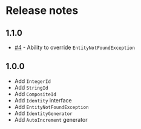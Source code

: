 # Release notes

## 1.1.0

 * [#4](https://github.com/yvoyer/identity/pull/4) - Ability to override `EntityNotFoundException` 

## 1.0.0
 
 * Add `IntegerId`
 * Add `StringId`
 * Add `CompositeId`
 * Add `Identity` interface
 * Add `EntityNotFoundException`
 * Add `IdentityGenerator`
 * Add `AutoIncrement` generator
